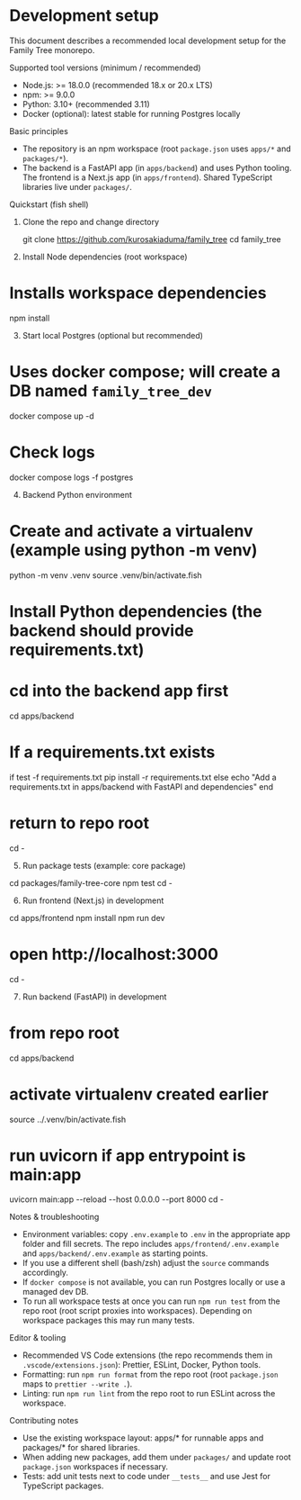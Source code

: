 # Development setup

This document describes a recommended local development setup for the Family Tree monorepo.

Supported tool versions (minimum / recommended)
- Node.js: >= 18.0.0 (recommended 18.x or 20.x LTS)
- npm: >= 9.0.0
- Python: 3.10+ (recommended 3.11)
- Docker (optional): latest stable for running Postgres locally

Basic principles
- The repository is an npm workspace (root `package.json` uses `apps/*` and `packages/*`).
- The backend is a FastAPI app (in `apps/backend`) and uses Python tooling. The frontend is a Next.js app (in `apps/frontend`). Shared TypeScript libraries live under `packages/`.

Quickstart (fish shell)

1) Clone the repo and change directory

    git clone https://github.com/kurosakiaduma/family_tree
    cd family_tree

2) Install Node dependencies (root workspace)

# Installs workspace dependencies
npm install

3) Start local Postgres (optional but recommended)

# Uses docker compose; will create a DB named `family_tree_dev`
docker compose up -d
# Check logs
docker compose logs -f postgres

4) Backend Python environment

# Create and activate a virtualenv (example using python -m venv)
python -m venv .venv
source .venv/bin/activate.fish
# Install Python dependencies (the backend should provide requirements.txt)
# cd into the backend app first
cd apps/backend
# If a requirements.txt exists
if test -f requirements.txt
  pip install -r requirements.txt
else
  echo "Add a requirements.txt in apps/backend with FastAPI and dependencies"
end
# return to repo root
cd -

5) Run package tests (example: core package)

cd packages/family-tree-core
npm test
cd -

6) Run frontend (Next.js) in development

cd apps/frontend
npm install
npm run dev
# open http://localhost:3000
cd -

7) Run backend (FastAPI) in development

# from repo root
cd apps/backend
# activate virtualenv created earlier
source ../.venv/bin/activate.fish
# run uvicorn if app entrypoint is main:app
uvicorn main:app --reload --host 0.0.0.0 --port 8000
cd -

Notes & troubleshooting
- Environment variables: copy `.env.example` to `.env` in the appropriate app folder and fill secrets. The repo includes `apps/frontend/.env.example` and `apps/backend/.env.example` as starting points.
- If you use a different shell (bash/zsh) adjust the `source` commands accordingly.
- If `docker compose` is not available, you can run Postgres locally or use a managed dev DB.
- To run all workspace tests at once you can run `npm run test` from the repo root (root script proxies into workspaces). Depending on workspace packages this may run many tests.

Editor & tooling
- Recommended VS Code extensions (the repo recommends them in `.vscode/extensions.json`): Prettier, ESLint, Docker, Python tools.
- Formatting: run `npm run format` from the repo root (root `package.json` maps to `prettier --write .`).
- Linting: run `npm run lint` from the repo root to run ESLint across the workspace.

Contributing notes
- Use the existing workspace layout: apps/* for runnable apps and packages/* for shared libraries.
- When adding new packages, add them under `packages/` and update root `package.json` workspaces if necessary.
- Tests: add unit tests next to code under `__tests__` and use Jest for TypeScript packages.
